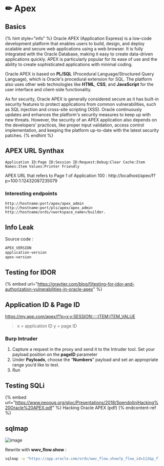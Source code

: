 # ✏ Apex
## Basics
{% hint style="info" %} Oracle APEX (Application Express) is a low-code development platform that enables users to build, design, and deploy scalable and secure web applications using a web browser. It is fully integrated with the Oracle Database, making it easy to create data-driven applications quickly. APEX is particularly popular for its ease of use and the ability to create sophisticated applications with minimal coding.

Oracle APEX is based on **PL/SQL** (Procedural Language/Structured Query Language), which is Oracle's procedural extension for SQL. The platform also uses other web technologies like **HTML**, **CSS**, and **JavaScript** for the user interface and client-side functionality.

As for security, Oracle APEX is generally considered secure as it has built-in security features to protect applications from common vulnerabilities, such as SQL injection and cross-site scripting (XSS). Oracle continuously updates and enhances the platform's security measures to keep up with new threats. However, the security of an APEX application also depends on the developers' practices, like proper input validation, access control implementation, and keeping the platform up-to-date with the latest security patches. {% endhint %}

## APEX URL Synthax
```text
Application ID:Page ID:Session ID:Request:Debug:Clear Cache:Item Names:Item Values:Printer Friendly
```

APEX URL that refers to Page 1 of Application 100 : http://localhost/apex/f?p=100:1:12432087235079

### Interesting endpoints
```text
http://hostname:port/apex/apex_admin
http://hostname:port/pls/apex/apex_admin
http://hostname/ords/<workspace_name>/builder.
```

## Info Leak
Source code :
```txt
APEX_VERSION
application-version
apex-version
```
## Testing for IDOR
{% embed url="https://graytier.com/blog/f/testing-for-idor-and-authorization-vulnerabilities-in-oracle-apex" %}
## Application ID & Page ID
https://my.app.com/apex/f?p=x:y:SESSION:::::ITEM:ITEM_VALUE
>x = application ID
y = page ID
### Burp Intruder
1. Capture a request in the proxy and send it to the Intruder tool. Set your payload position on the **pageID** parameter
2. Under **Payloads**, choose the “**Numbers**” payload and set an appropriate range you’d like to test. 
3. Run

## Testing SQLi
{% embed url="https://www.neooug.org/gloc/Presentations/2018/SpendoliniHacking%20Oracle%20APEX.pdf" %} Hacking Oracle APEX (pdf) {% endcontent-ref %}

## sqlmap
![image](https://github.com/buger-shack/scriptkiddie/assets/61053314/8cf0f7f6-2b5a-4f38-a2d3-e0421c885ce3)

Rewrite with **wwv_flow.show** :
```bash
sqlmap -u "https://app.oracle.com/ords/wwv_flow.show?p_flow_id=112&p_flow_step_id=5&p_instance=14720048029141&p_arg_name=RP,45&p_arg_value=F_DISPLAY" --batch --dbms Oracle --level 3 --risk 3
```
